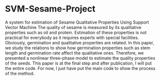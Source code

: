 # SVM-Sesame-Project
A  system for estimation of Sesame Qualitative Properties Using Support Vector Machine
The quality of sesame is measured by its qualitative properties such as oil and protein. Estimation of these properties is not practical for everybody as it requires experts with special facilities. Obviously, germination and qualitative properties are related. In this paper, we study the relations to show how germination properties such as stem length and germination rate affect the qualitative ones. Therefore, we presented a nonlinear three-phase model to estimate the quality properties of the seeds.
This paper is at the final step and after publication, I will put the entire code. For now, I just have put the main code to show the process of the method.
